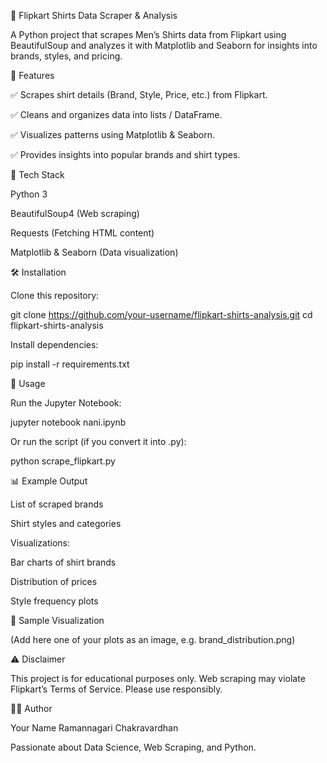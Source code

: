 🛒 Flipkart Shirts Data Scraper & Analysis

A Python project that scrapes Men’s Shirts data from Flipkart using BeautifulSoup and analyzes it with Matplotlib and Seaborn for insights into brands, styles, and pricing.

📌 Features

✅ Scrapes shirt details (Brand, Style, Price, etc.) from Flipkart.

✅ Cleans and organizes data into lists / DataFrame.

✅ Visualizes patterns using Matplotlib & Seaborn.

✅ Provides insights into popular brands and shirt types.

🚀 Tech Stack

Python 3

BeautifulSoup4 (Web scraping)

Requests (Fetching HTML content)

Matplotlib & Seaborn (Data visualization)

🛠 Installation

Clone this repository:

git clone https://github.com/your-username/flipkart-shirts-analysis.git
cd flipkart-shirts-analysis


Install dependencies:

pip install -r requirements.txt

📂 Usage

Run the Jupyter Notebook:

jupyter notebook nani.ipynb


Or run the script (if you convert it into .py):

python scrape_flipkart.py

📊 Example Output

List of scraped brands

Shirt styles and categories

Visualizations:

Bar charts of shirt brands

Distribution of prices

Style frequency plots

📸 Sample Visualization

(Add here one of your plots as an image, e.g. brand_distribution.png)

⚠️ Disclaimer

This project is for educational purposes only.
Web scraping may violate Flipkart’s Terms of Service. Please use responsibly.

👨‍💻 Author

Your Name Ramannagari Chakravardhan

Passionate about Data Science, Web Scraping, and Python.
